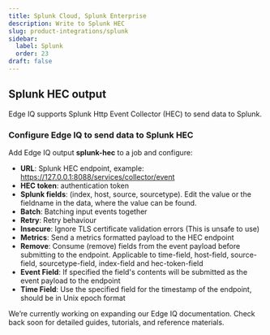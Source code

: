 ```yaml
---
title: Splunk Cloud, Splunk Enterprise
description: Write to Splunk HEC
slug: product-integrations/splunk
sidebar:
  label: Splunk
  order: 23
draft: false
---
```


## Splunk HEC output

Edge IQ supports Splunk Http Event Collector (HEC) to send data to Splunk.

### Configure Edge IQ to send data to Splunk HEC

Add Edge IQ output **splunk-hec** to a job and configure:

- **URL**: Splunk HEC endpoint, example: https://127.0.0.1:8088/services/collector/event
- **HEC token**: authentication token
- **Splunk fields**: (index, host, source, sourcetype). Edit the value or the fieldname in the data, where the value can be found.
- **Batch**: Batching input events together
- **Retry**: Retry behaviour
- **Insecure**: Ignore TLS certificate validation errors (This is unsafe to use)
- **Metrics**: Send a metrics formatted payload to the HEC endpoint
- **Remove**: Consume (remove) fields from the event payload before submitting to the endpoint. Applicable to time-field, host-field, source-field, sourcetype-field, index-field and hec-token-field
- **Event Field**: If specified the field's contents will be submitted as the event payload to the endpoint
- **Time Field**: Use the specified field for the timestamp of the endpoint, should be in Unix epoch format

We’re currently working on expanding our Edge IQ documentation. Check back soon for detailed guides, tutorials, and reference materials.
